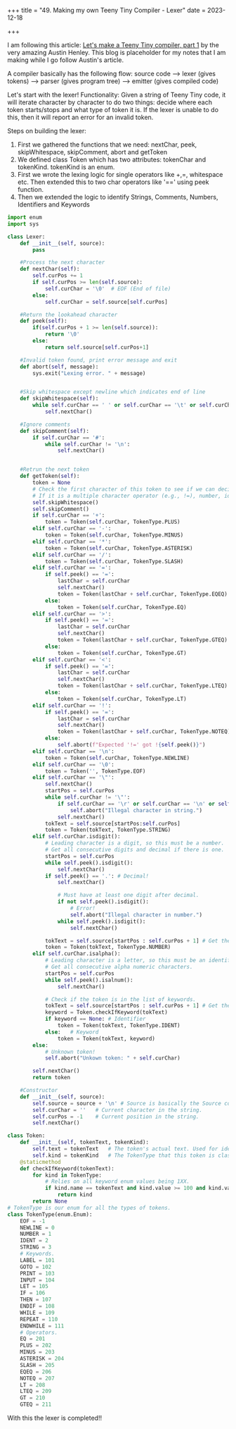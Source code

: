 +++
title = "49. Making my own Teeny Tiny Compiler - Lexer"
date = 2023-12-18

+++

I am following this article: [Let's make a Teeny Tiny compiler, part 1](https://austinhenley.com/blog/teenytinycompiler1.html) by the very amazing Austin Henley. This blog is placeholder for my notes that I am making while I go follow Austin's article.

A compiler basically has the following flow:
source code --> lexer (gives tokens) --> parser (gives program tree) --> emitter (gives compiled code)

Let's start with the lexer!
Functionality: Given a string of Teeny Tiny code, it will iterate character by character to do two things: decide where each token starts/stops and what type of token it is. If the lexer is unable to do this, then it will report an error for an invalid token.

Steps on building the lexer:

1. First we gathered the functions that we need: nextChar, peek, skipWhitespace, skipComment, abort and getToken
2. We defined class Token which has two attributes: tokenChar and tokenKind. tokenKind is an enum.
3. First we wrote the lexing logic for single operators like +,=, whitespace etc. Then extended this to two char operators like '==' using peek function.
4. Then we extended the logic to identify Strings, Comments, Numbers, Identifiers and Keywords

```python
import enum
import sys

class Lexer:
    def __init__(self, source):
        pass

    #Process the next character
    def nextChar(self):
        self.curPos += 1
        if self.curPos >= len(self.source):
            self.curChar = '\0'  # EOF (End of file)
        else:
            self.curChar = self.source[self.curPos]

    #Return the lookahead character
    def peek(self):
        if(self.curPos + 1 >= len(self.source)):
            return '\0'
        else:
            return self.source[self.curPos+1]

    #Invalid token found, print error message and exit
    def abort(self, message):
        sys.exit("Lexing error. " + message)


    #Skip whitespace except newline which indicates end of line
    def skipWhitespace(self):
        while self.curChar == ' ' or self.curChar == '\t' or self.curChar == '\r':
            self.nextChar()

    #Ignore comments
    def skipComment(self):
        if self.curChar == '#':
            while self.curChar != '\n':
                self.nextChar()


    #Retrun the next token
    def getToken(self):
        token = None
        # Check the first character of this token to see if we can decide what it is.
        # If it is a multiple character operator (e.g., !=), number, identifier, or keyword then we will process the rest.
        self.skipWhitespace()
        self.skipComment()
        if self.curChar == '+':
            token = Token(self.curChar, TokenType.PLUS)
        elif self.curChar == '-':
            token = Token(self.curChar, TokenType.MINUS)
        elif self.curChar == '*':
            token = Token(self.curChar, TokenType.ASTERISK)
        elif self.curChar == '/':
            token = Token(self.curChar, TokenType.SLASH)
        elif self.curChar == '=':
            if self.peek() == '=':
                lastChar = self.curChar
                self.nextChar()
                token = Token(lastChar + self.curChar, TokenType.EQEQ)
            else:
                token = Token(self.curChar, TokenType.EQ)
        elif self.curChar == '>':
            if self.peek() == '=':
                lastChar = self.curChar
                self.nextChar()
                token = Token(lastChar + self.curChar, TokenType.GTEQ)
            else:
                token = Token(self.curChar, TokenType.GT)
        elif self.curChar == '<':
            if self.peek() == '=':
                lastChar = self.curChar
                self.nextChar()
                token = Token(lastChar + self.curChar, TokenType.LTEQ)
            else:
                token = Token(self.curChar, TokenType.LT)
        elif self.curChar == '!':
            if self.peek() == '=':
                lastChar = self.curChar
                self.nextChar()
                token = Token(lastChar + self.curChar, TokenType.NOTEQ)
            else:
                self.abort(f"Expected '!=' got !{self.peek()}")
        elif self.curChar == '\n':
            token = Token(self.curChar, TokenType.NEWLINE)
        elif self.curChar == '\0':
            token = Token('', TokenType.EOF)
        elif self.curChar == '\"':
            self.nextChar()
            startPos = self.curPos
            while self.curChar != '\"':
                if self.curChar == '\r' or self.curChar == '\n' or self.curChar == '\t' or self.curChar == '\\' or self.curChar == '%':
                    self.abort("Illegal character in string.")
                self.nextChar()
            tokText = self.source[startPos:self.curPos]
            token = Token(tokText, TokenType.STRING)
        elif self.curChar.isdigit():
            # Leading character is a digit, so this must be a number.
            # Get all consecutive digits and decimal if there is one.
            startPos = self.curPos
            while self.peek().isdigit():
                self.nextChar()
            if self.peek() == '.': # Decimal!
                self.nextChar()

                # Must have at least one digit after decimal.
                if not self.peek().isdigit(): 
                    # Error!
                    self.abort("Illegal character in number.")
                while self.peek().isdigit():
                    self.nextChar()

            tokText = self.source[startPos : self.curPos + 1] # Get the substring.
            token = Token(tokText, TokenType.NUMBER)
        elif self.curChar.isalpha():
            # Leading character is a letter, so this must be an identifier or a keyword.
            # Get all consecutive alpha numeric characters.
            startPos = self.curPos
            while self.peek().isalnum():
                self.nextChar()

            # Check if the token is in the list of keywords.
            tokText = self.source[startPos : self.curPos + 1] # Get the substring.
            keyword = Token.checkIfKeyword(tokText)
            if keyword == None: # Identifier
                token = Token(tokText, TokenType.IDENT)
            else:   # Keyword
                token = Token(tokText, keyword)
        else:
            # Unknown token!
            self.abort("Unkown token: " + self.curChar)

        self.nextChar()
        return token

    #Constructor
    def __init__(self, source):
        self.source = source + '\n' # Source is basically the Source code to lex as a string. Append a newline to simplify lexing/parsing the last token/statement.
        self.curChar = ''   # Current character in the string.
        self.curPos = -1    # Current position in the string.
        self.nextChar()

class Token:
    def __init__(self, tokenText, tokenKind):
        self.text = tokenText   # The token's actual text. Used for identifiers, strings, and numbers.
        self.kind = tokenKind   # The TokenType that this token is classified as.
    @staticmethod
    def checkIfKeyword(tokenText):
        for kind in TokenType:
            # Relies on all keyword enum values being 1XX.
            if kind.name == tokenText and kind.value >= 100 and kind.value < 200:
                return kind
        return None
# TokenType is our enum for all the types of tokens.
class TokenType(enum.Enum):
    EOF = -1
    NEWLINE = 0
    NUMBER = 1
    IDENT = 2
    STRING = 3 
    # Keywords.
    LABEL = 101
    GOTO = 102
    PRINT = 103
    INPUT = 104
    LET = 105
    IF = 106
    THEN = 107
    ENDIF = 108
    WHILE = 109
    REPEAT = 110
    ENDWHILE = 111
    # Operators.
    EQ = 201  
    PLUS = 202
    MINUS = 203
    ASTERISK = 204
    SLASH = 205
    EQEQ = 206
    NOTEQ = 207
    LT = 208
    LTEQ = 209
    GT = 210
    GTEQ = 211    
```

With this the lexer is completed!!
